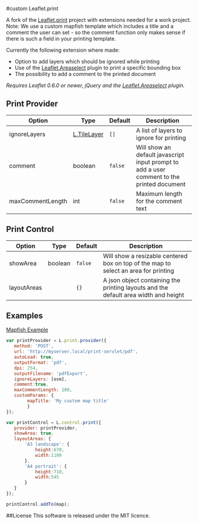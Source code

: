 #custom Leaflet.print

A fork of the [Leaflet.print](https://github.com/aratcliffe/Leaflet.print) project with extensions needed for a work project.
Note: We use a custom mapfish template which includes a title and a comment the user can set - so the comment function only makes sense if there is such a field in your printing template.

Currently the following extension where made:

* Option to add layers which should be ignored while printing
* Use of the [Leaflet.Areaselect](https://github.com/heyman/leaflet-areaselect) plugin to print a specific bounding box
* The possibility to add a comment to the printed document

*Requires Leaflet 0.6.0 or newer, jQuery and the  [Leaflet.Areaselect](https://github.com/heyman/leaflet-areaselect) plugin.*

## Print Provider
| Option | Type | Default | Description
| --- | --- | --- | ---
| ignoreLayers | [L.TileLayer](http://leafletjs.com/reference.html#tilelayer) | `[]` | A list of layers to ignore for printing
| comment | boolean | `false` | Will show an default javascript input prompt to add a user comment to the printed document
| maxCommentLength | int | `false` | Maximum length for the comment text


## Print Control
| Option | Type | Default | Description
| --- | --- | --- | ---
| showArea | boolean | `false` |  Will show a resizable centered box on top of the map to select an area for printing
| layoutAreas |  | `{}` | A json object containing the printing layouts and the default area width and height


## Examples

[Mapfish Example](https://raw.githubusercontent.com/schmidtpa/Leaflet.print/master/examples/mapfish-example.txt)

```javascript
var printProvider = L.print.provider({
   method: 'POST',
   url: 'http://myserver.local/print-servlet/pdf',
   autoLoad: true,
   outputFormat: 'pdf',
   dpi: 254,
   outputFilename: 'pdfExport',
   ignoreLayers: [osm],
   comment:true,
   maxCommentLength: 100,
   customParams: {
		mapTitle: 'My custom map title'
		}
});

var printControl = L.control.print({
   provider: printProvider,
   showArea: true,
   layoutAreas: {
	   'A3 landscape': {
		   height:670,
		   width:1100
	   },
	   'A4 portrait': {
		   height:710,
		   width:545
	   }
   }
}); 

printControl.addTo(map);
```

##License
This software is released under the MIT licence.
